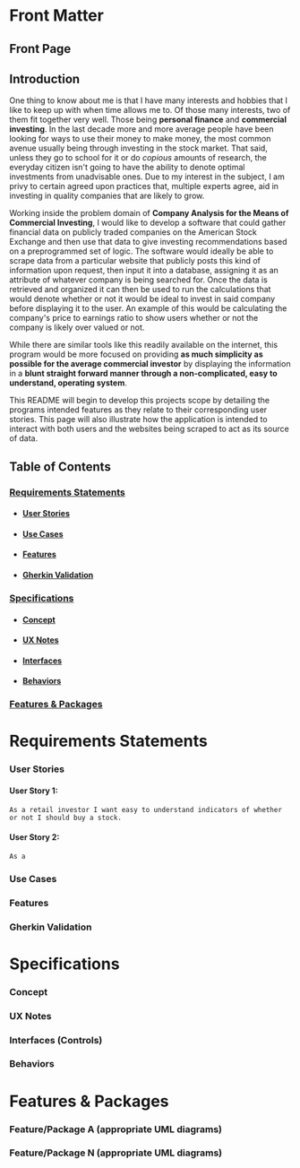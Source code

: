 # Front Matter
## Front Page

## Introduction
  One thing to know about me is that I have many interests and hobbies that I like to keep up with when time allows me to. Of those many interests, two of them fit together very well. Those being **personal finance** and **commercial investing**. In the last decade more and more average people have been looking for ways to use their money to make money, the most common avenue usually being through investing in the stock market. That said, unless they go to school for it or do _copious_ amounts of research, the everyday citizen isn't going to have the ability to denote optimal investments from unadvisable ones. Due to my interest in the subject, I am privy to certain agreed upon practices that, multiple experts agree, aid in investing in quality companies that are likely to grow. 
  
  Working inside the problem domain of **Company Analysis for the Means of Commercial Investing**, I would like to develop a software that could gather financial data on publicly traded companies on the American Stock Exchange and then use that data to give investing recommendations based on a preprogrammed set of logic. The software would ideally be able to scrape data from a particular website that publicly posts this kind of information upon request, then input it into a database, assigning it as an attribute of whatever company is being searched for. Once the data is retrieved and organized it can then be used to run the calculations that would denote whether or not it would be ideal to invest in said company before displaying it to the user. An example of this would be calculating the company's price to earnings ratio to show users whether or not the company is likely over valued or not. 

  While there are similar tools like this readily available on the internet, this program would be more focused on providing **as much simplicity as possible for the average commercial investor** by displaying the information in a **blunt straight forward manner through a non-complicated, easy to understand, operating system**. 

  This README will begin to develop this projects scope by detailing the programs intended features as they relate to their corresponding user stories. This page will also illustrate how the application is intended to interact with both users and the websites being scraped to act as its source of data. 
## Table of Contents
### [Requirements Statements](#requirements-statements)
* #### [User Stories](#user-stories)
* #### [Use Cases](#use-cases)
* #### [Features](#features)
* #### [Gherkin Validation](#gherkin-validation)
### [Specifications](#specifications)
* #### [Concept](#concept)
* #### [UX Notes](#ux-notes)
* #### [Interfaces](#interfaces)
* #### [Behaviors](#behaviors)
### [Features & Packages](#features&packages)

# Requirements Statements <a name="requirements-statements"></a>
### User Stories <a name="user-stories"></a>
#### User Story 1:
    As a retail investor I want easy to understand indicators of whether or not I should buy a stock.
#### User Story 2:
    As a

### Use Cases <a name="use-cases"></a>
### Features <a name="features"></a>
### Gherkin Validation <a name="gherkin-validation"></a>

# Specifications <a name="specifications"></a>
### Concept <a name="concept"></a>
### UX Notes <a name="ux-notes"></a>
### Interfaces (Controls) <a name="interfaces"></a>
### Behaviors <a name="behaviors"></a>

# Features & Packages <a name="features&packages"></a>
### Feature/Package A (appropriate UML diagrams)
### Feature/Package N (appropriate UML diagrams)
